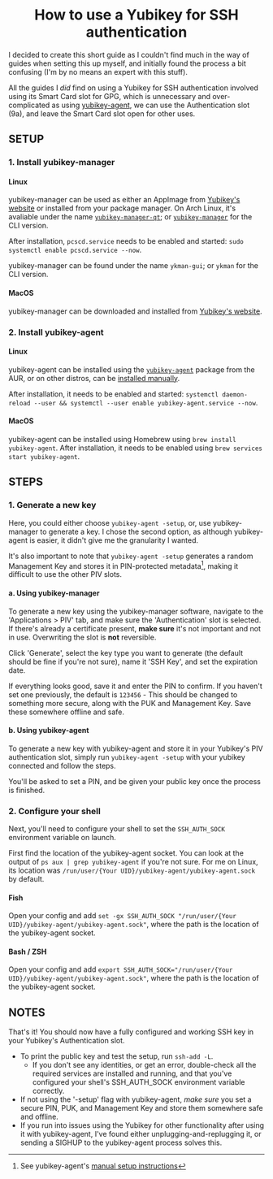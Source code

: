 <div align=center>
  <h1>How to use a Yubikey for SSH authentication</h1>
</div>

I decided to create this short guide as I couldn't find much in the way of guides when setting this up myself, and initially found the process a bit confusing (I'm by no means an expert with this stuff).

All the guides I *did* find on using a Yubikey for SSH authentication involved using its Smart Card slot for GPG, which is unnecessary and over-complicated as using [yubikey-agent](https://github.com/FiloSottile/yubikey-agent), we can use the Authentication slot (9a), and leave the Smart Card slot open for other uses.

## SETUP

### 1. Install yubikey-manager

#### Linux
yubikey-manager can be used as either an AppImage from [Yubikey's website](https://www.yubico.com/support/download/yubikey-manager/) or installed from your package manager. On Arch Linux, it's avaliable under the name [`yubikey-manager-qt`](https://archlinux.org/packages/community/x86_64/yubikey-manager-qt/); or [`yubikey-manager`](https://archlinux.org/packages/community/x86_64/yubikey-manager/) for the CLI version.

After installation, `pcscd.service` needs to be enabled and started: `sudo systemctl enable pcscd.service --now`. 

yubikey-manager can be found under the name `ykman-gui`;  or `ykman` for the CLI version.

#### MacOS

yubikey-manager can be downloaded and installed from [Yubikey's website](https://www.yubico.com/support/download/yubikey-manager/).

### 2. Install yubikey-agent

#### Linux
yubikey-agent can be installed using the [`yubikey-agent`](https://aur.archlinux.org/packages/yubikey-agent/) package from the AUR, or on other distros, can be [installed manually](https://github.com/FiloSottile/yubikey-agent/blob/main/systemd.md).

After installation, it needs to be enabled and started: `systemctl daemon-reload --user && systemctl --user enable yubikey-agent.service --now`.

#### MacOS
yubikey-agent can be installed using Homebrew using `brew install yubikey-agent`. After installation, it needs to be enabled using `brew services start yubikey-agent`.

## STEPS

### 1. Generate a new key
Here, you could either choose `yubikey-agent -setup`, or, use yubikey-manager to generate a key. I chose the second option, as although yubikey-agent is easier, it didn't give me the granularity I wanted. 

It's also important to note that `yubikey-agent -setup` generates a random Management Key and stores it in PIN-protected metadata[^1], making it difficult to use the other PIV slots.

#### a. Using yubikey-manager
To generate a new key using the yubikey-manager software, navigate to the 'Applications > PIV' tab, and make sure the 'Authentication' slot is selected. If there's already a certificate present, **make sure** it's not important and not in use. Overwriting the slot is **not** reversible.

Click 'Generate', select the key type you want to generate (the default should be fine if you're not sure), name it 'SSH Key', and set the expiration date.

If everything looks good, save it and enter the PIN to confirm. If you haven't set one previously, the default is `123456` - This should be changed to something more secure, along with the PUK and Management Key. Save these somewhere offline and safe.

#### b. Using yubikey-agent
To generate a new key with yubikey-agent and store it in your Yubikey's PIV authentication slot, simply run `yubikey-agent -setup` with your yubikey connected and follow the steps.

You'll be asked to set a PIN, and be given your public key once the process is finished.

### 2. Configure your shell
Next, you'll need to configure your shell to set the `SSH_AUTH_SOCK` environment variable on launch.

First find the location of the yubikey-agent socket. You can look at the output of `ps aux | grep yubikey-agent` if you're not sure. For me on Linux, its location was `/run/user/{Your UID}/yubikey-agent/yubikey-agent.sock` by default.

#### Fish
Open your config and add  `set -gx SSH_AUTH_SOCK "/run/user/{Your UID}/yubikey-agent/yubikey-agent.sock"`, where the path is the location of the yubikey-agent socket.

#### Bash / ZSH
Open your config and add `export SSH_AUTH_SOCK="/run/user/{Your UID}/yubikey-agent/yubikey-agent.sock"`, where the path is the location of the yubikey-agent socket.

## NOTES

That's it! You should now have a fully configured and working SSH key in your Yubikey's Authentication slot. 

- To print the public key and test the setup, run `ssh-add -L`. 
	- If you don't see any identities, or get an error, double-check all the required services are installed and running, and that you've configured your shell's SSH_AUTH_SOCK environment variable correctly.
- If not using the '-setup' flag with yubikey-agent, *make sure* you set a secure PIN, PUK, and Management Key and store them somewhere safe and offline.
- If you run into issues using the Yubikey for other functionality after using it with yubikey-agent, I've found either unplugging-and-replugging it, or sending a SIGHUP to the yubikey-agent process solves this. 

[^1]: See yubikey-agent's [manual setup instructions](https://github.com/FiloSottile/yubikey-agent#manual-setup-and-technical-details)
